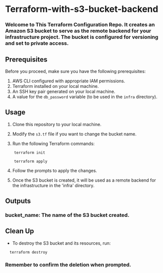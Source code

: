 # Terraform-with-s3-bucket-backend

### Welcome to This Terraform Configuration Repo. It creates an Amazon S3 bucket to serve as the remote backend for your infrastructure project. The bucket is configured for versioning and set to private access.

## Prerequisites

Before you proceed, make sure you have the following prerequisites:

1. AWS CLI configured with appropriate IAM permissions.
2. Terraform installed on your local machine.
3. An SSH key pair generated on your local machine.
4. A value for the `db_password` variable (to be used in the `infra` directory).

## Usage

1. Clone this repository to your local machine.

2. Modify the `s3.tf` file if you want to change the bucket name.

3. Run the following Terraform commands:

```
    terraform init
```
        terraform apply
4. Follow the prompts to apply the changes.

5. Once the S3 bucket is created, it will be used as a remote backend for the infrastructure in the 'infra' directory.

## Outputs

### bucket_name: The name of the S3 bucket created.

## Clean Up

- To destroy the S3 bucket and its resources, run:


```
  terraform destroy
```
### Remember to confirm the deletion when prompted.
